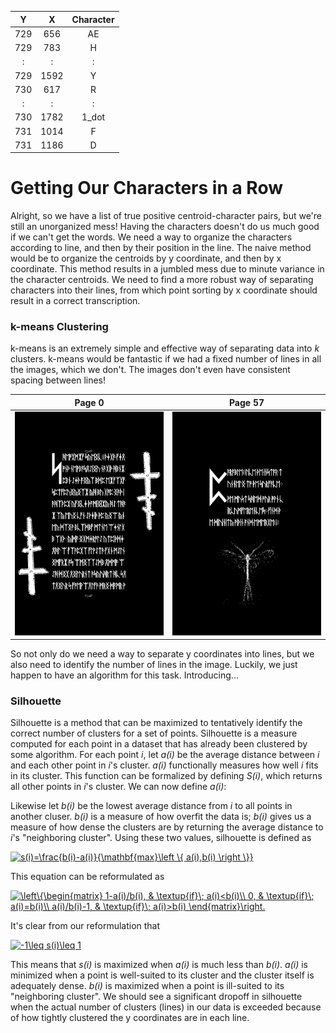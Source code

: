 
|  Y  |  X  | Character |
|:---:|:---:|:---------:|
 729|  656| AE 
 729|  783| H 
 :|  :| :
 729| 1592| Y
 730|  617| R 
 :| :| :
 730| 1782| 1_dot
 731| 1014| F
 731| 1186| D




# Getting Our Characters in a Row

Alright, so we have a list of true positive centroid-character pairs, but we're still an unorganized mess! Having the characters doesn't do us much good if we can't get the words. We need a way to organize the characters according to line, and then by their position in the line. The naive method would be to organize the centroids by y coordinate, and then by x coordinate. This method results in a jumbled mess due to minute variance in the character centroids. We need to find a more robust way of separating characters into their lines, from which point sorting by x coordinate should result in a correct transcription.

### k-means Clustering

k-means is an extremely simple and effective way of separating data into *k* clusters. k-means would be fantastic if we had a fixed number of lines in all the images, which we don't. The images don't even have consistent spacing between lines!

 Page 0 | Page 57
:------:|:-------:
![page 0](https://raw.githubusercontent.com/ralphatobe/cicada-3301/master/docs/img/0_original.png "Page 0") | ![page 57](https://raw.githubusercontent.com/ralphatobe/cicada-3301/master/docs/img/57_original.png "Page 57")

So not only do we need a way to separate y coordinates into lines, but we also need to identify the number of lines in the image. Luckily, we just happen to have an algorithm for this task. Introducing...

### Silhouette

Silhouette is a method that can be maximized to tentatively identify the correct number of clusters for a set of points. Silhouette is a measure computed for each point in a dataset that has already been clustered by some algorithm. For each point *i*, let *a(i)* be the average distance between *i* and each other point in *i*'s cluster. *a(i)* functionally measures how well *i* fits in its cluster. This function can be formalized by defining *S(i)*, which returns all other points in *i*'s cluster. We can now define *a(i)*:

Likewise let *b(i)* be the lowest average distance from *i* to all points in another cluser. *b(i)* is a measure of how overfit the data is; *b(i)* gives us a measure of how dense the clusters are by returning the average distance to *i*'s "neighboring cluster". Using these two values, silhouette is defined as

<a href="https://www.codecogs.com/eqnedit.php?latex=s(i)=\frac{b(i)-a(i)}{\mathbf{max}\left&space;\{&space;a(i),b(i)&space;\right&space;\}}" target="_blank"><img src="https://latex.codecogs.com/gif.latex?s(i)=\frac{b(i)-a(i)}{\mathbf{max}\left&space;\{&space;a(i),b(i)&space;\right&space;\}}" title="s(i)=\frac{b(i)-a(i)}{\mathbf{max}\left \{ a(i),b(i) \right \}}" /></a>

This equation can be reformulated as

<a href="https://www.codecogs.com/eqnedit.php?latex=\left\{\begin{matrix}&space;1-a(i)/b(i),&space;&&space;\textup{if}\;&space;a(i)<b(i)\\&space;0,&space;&&space;\textup{if}\;&space;a(i)=b(i)\\&space;a(i)/b(i)-1,&space;&&space;\textup{if}\;&space;a(i)>b(i)&space;\end{matrix}\right." target="_blank"><img src="https://latex.codecogs.com/gif.latex?\left\{\begin{matrix}&space;1-a(i)/b(i),&space;&&space;\textup{if}\;&space;a(i)<b(i)\\&space;0,&space;&&space;\textup{if}\;&space;a(i)=b(i)\\&space;a(i)/b(i)-1,&space;&&space;\textup{if}\;&space;a(i)>b(i)&space;\end{matrix}\right." title="\left\{\begin{matrix} 1-a(i)/b(i), & \textup{if}\; a(i)<b(i)\\ 0, & \textup{if}\; a(i)=b(i)\\ a(i)/b(i)-1, & \textup{if}\; a(i)>b(i) \end{matrix}\right." /></a>

It's clear from our reformulation that

<a href="https://www.codecogs.com/eqnedit.php?latex=-1\leq&space;s(i)\leq&space;1" target="_blank"><img src="https://latex.codecogs.com/gif.latex?-1\leq&space;s(i)\leq&space;1" title="-1\leq s(i)\leq 1" /></a>

This means that *s(i)* is maximized when *a(i)* is much less than *b(i)*. *a(i)* is minimized when a point is well-suited to its cluster and the cluster itself is adequately dense. *b(i)* is maximized when a point is ill-suited to its "neighboring cluster". We should see a significant dropoff in silhouette when the actual number of clusters (lines) in our data is exceeded because of how tightly clustered the y coordinates are in each line.

